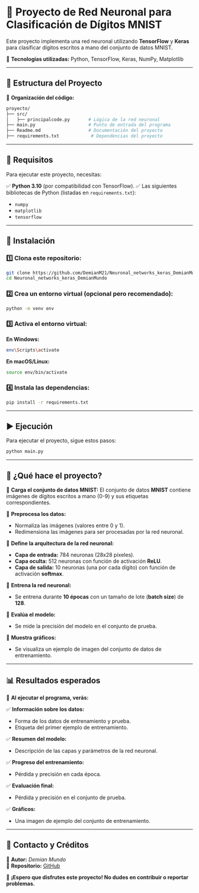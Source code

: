 # 🌟 Proyecto de Red Neuronal para Clasificación de Dígitos MNIST

Este proyecto implementa una red neuronal utilizando **TensorFlow** y **Keras** para clasificar dígitos escritos a mano del conjunto de datos MNIST.

📌 **Tecnologías utilizadas:** Python, TensorFlow, Keras, NumPy, Matplotlib

---

## 📂 Estructura del Proyecto

📁 **Organización del código:**
```bash
proyecto/
├── src/
│   ├── principalcode.py       # Lógica de la red neuronal
├── main.py                    # Punto de entrada del programa
├── Readme.md                  # Documentación del proyecto
├── requirements.txt            # Dependencias del proyecto
```

---

## 🔧 Requisitos

Para ejecutar este proyecto, necesitas:

✅ **Python 3.10** (por compatibilidad con TensorFlow).
✅ Las siguientes bibliotecas de Python (listadas en `requirements.txt`):
- `numpy`
- `matplotlib`
- `tensorflow`

---

## 🚀 Instalación

### 1️⃣ Clona este repositorio:
```bash
git clone https://github.com/DemianM21/Neuronal_networks_keras_DemianMundo.git
cd Neuronal_networks_keras_DemianMundo
```

### 2️⃣ Crea un entorno virtual (opcional pero recomendado):
```bash
python -m venv env
```

### 3️⃣ Activa el entorno virtual:
**En Windows:**
```bash
env\Scripts\activate
```
**En macOS/Linux:**
```bash
source env/bin/activate
```

### 4️⃣ Instala las dependencias:
```bash
pip install -r requirements.txt
```

---

## ▶️ Ejecución

Para ejecutar el proyecto, sigue estos pasos:
```bash
python main.py
```

---

## 📌 ¿Qué hace el proyecto?

🔹 **Carga el conjunto de datos MNIST:**
El conjunto de datos **MNIST** contiene imágenes de dígitos escritos a mano (0-9) y sus etiquetas correspondientes.

🔹 **Preprocesa los datos:**
- Normaliza las imágenes (valores entre 0 y 1).
- Redimensiona las imágenes para ser procesadas por la red neuronal.

🔹 **Define la arquitectura de la red neuronal:**
- **Capa de entrada:** 784 neuronas (28x28 píxeles).
- **Capa oculta:** 512 neuronas con función de activación **ReLU**.
- **Capa de salida:** 10 neuronas (una por cada dígito) con función de activación **softmax**.

🔹 **Entrena la red neuronal:**
- Se entrena durante **10 épocas** con un tamaño de lote (**batch size**) de **128**.

🔹 **Evalúa el modelo:**
- Se mide la precisión del modelo en el conjunto de prueba.

🔹 **Muestra gráficos:**
- Se visualiza un ejemplo de imagen del conjunto de datos de entrenamiento.

---

## 📊 Resultados esperados

📌 **Al ejecutar el programa, verás:**

✅ **Información sobre los datos:**
- Forma de los datos de entrenamiento y prueba.
- Etiqueta del primer ejemplo de entrenamiento.

✅ **Resumen del modelo:**
- Descripción de las capas y parámetros de la red neuronal.

✅ **Progreso del entrenamiento:**
- Pérdida y precisión en cada época.

✅ **Evaluación final:**
- Pérdida y precisión en el conjunto de prueba.

✅ **Gráficos:**
- Una imagen de ejemplo del conjunto de entrenamiento.

---

## 📢 Contacto y Créditos
📌 **Autor:** *Demian Mundo*  
📌 **Repositorio:** [GitHub](https://github.com/DemianM21/Neuronal_networks_keras_DemianMundo.git)

🚀 **¡Espero que disfrutes este proyecto! No dudes en contribuir o reportar problemas.**

